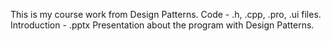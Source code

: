 This is my course work from Design Patterns. 
	Code - .h, .cpp, .pro, .ui files.
	Introduction - .pptx Presentation about the program with Design Patterns.
